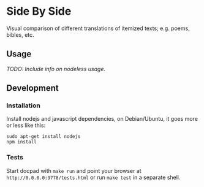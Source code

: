 # Side By Side

Visual comparison of different translations of itemized texts; e.g. poems,
bibles, etc.

## Usage

*TODO: Include info on nodeless usage.*

## Development

### Installation

Install nodejs and javascript dependencies, on Debian/Ubuntu, it goes more or
less like this:

	sudo apt-get install nodejs
	npm install

### Tests

Start docpad with `make run` and point your browser at
`http://0.0.0.0:9778/tests.html` or run `make test` in a separate shell.
